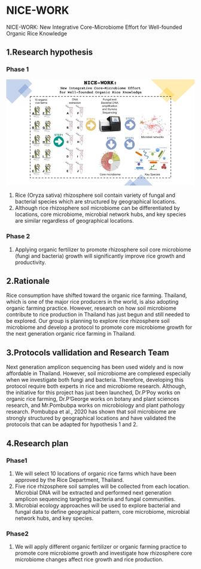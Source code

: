 # NICE-WORK
NICE-WORK:  New Integrative Core-Microbiome Effort  for Well-founded Organic Rice Knowledge

## 1.Research hypothesis

### Phase 1

![NICE_WORK_Phase1](NICE_WORK_Phase1.jpg)

1. Rice (Oryza sativa) rhizosphere soil contain variety of fungal and bacterial species which are structured by geographical locations. 
2.	Although rice rhizosphere soil microbiome can be differentiated by locations, core microbiome, microbial network hubs, and key species are similar regardless of geographical locations. 

### Phase 2
1.	Applying organic fertilizer to promote rhizosphere soil core microbiome (fungi and bacteria) growth will significantly improve rice growth and productivity. 

## 2.Rationale

Rice consumption have shifted toward the organic rice farming. Thailand, which is one of the major rice producers in the world, is also adopting organic farming practice. However, research on how soil microbiome contribute to rice production in Thailand has just begun and still needed to be explored. Our group is planning to explore rice rhizosphere soil microbiome and develop a protocol to promote core microbiome growth for the next generation organic rice farming in Thailand. 

## 3.Protocols vallidation and Research Team

Next generation amplicon sequencing has been used widely and is now affordable in Thailand. However, soil microbiome are complexed especially when we investigate both fungi and bacteria. Therefore, developing this protocol require both experts in rice and microbiome research. Although, the initiative for this project has just been launched, Dr.P’Poy works on organic rice farming, Dr.P’George works on botany and plant sciences research, and Mr.Pombubpa works on microbiology and plant pathology research. Pombubpa et al., 2020 has shown that soil microbiome are strongly structured by geographical locations and have validated the protocols that can be adapted for hypothesis 1 and 2. 

## 4.Research plan

### Phase1
1.	We will select 10 locations of organic rice farms which have been approved by the Rice Department, Thailand.
2.	Five rice rhizosphere soil samples will be collected from each location. Microbial DNA will be extracted and performed next generation amplicon sequencing targeting bacteria and fungal communities.
3.	Microbial ecology approaches will be used to explore bacterial and fungal data to define geographical pattern, core microbiome, microbial network hubs, and key species.

### Phase2
1.	We will apply different organic fertilizer or organic farming practice to promote core microbiome growth and investigate how rhizosphere core microbiome changes affect rice growth and rice production. 
